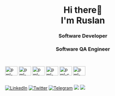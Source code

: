 
<div id="header" align="center">
	<h1>Hi there👋<br>I'm Ruslan</h1>
	<h3>Software Developer</h3>
	<h3>Software QA Engineer</h3>
</div>


##

<div style="display: inline_block"><br>
  <img align="center" alt="pml-HTML" height="30" width="40" src="https://cdn.jsdelivr.net/gh/devicons/devicon/icons/html5/html5-original.svg"">
  <img align="center" alt="pml-CSS" height="30" width="40" src="https://cdn.jsdelivr.net/gh/devicons/devicon/icons/css3/css3-original.svg">
  <img align="center" alt="pml-Js" height="30" width="40" src="https://cdn.jsdelivr.net/gh/devicons/devicon/icons/javascript/javascript-original.svg">
  <img align="center" alt="pml-Python" height="30" width="40" src="https://cdn.jsdelivr.net/gh/devicons/devicon/icons/python/python-original.svg">
   <img align="center" alt="pml-c" height="30" width="40" src="https://cdn.jsdelivr.net/gh/devicons/devicon/icons/c/c-original.svg"> 
  <img align="center" alt="pml-git" height="30" width="40" src="https://cdn.jsdelivr.net/gh/devicons/devicon/icons/git/git-original.svg">
                                     
  ##
 
<div> 
<a href="https://www.linkedin.com/in/ruslan-unaibayev-200562167/">
	<img src="https://img.shields.io/badge/LinkedIn-blue?style=for-the-badge&logo=linkedin&logoColor=white" alt="LinkedIn"/></a>
<a href="https://twitter.com/RuslanUn516815">
		<img src="https://img.shields.io/badge/Twitter-blue?style=for-the-badge&logo=twitter&logoColor=white" alt="Twitter"/></a>
	<a href="https://t.me/Rus_Un">
		<img src="https://img.shields.io/badge/Telegram-blue?style=for-the-badge&logo=telegram&logoColor=white" alt="Telegram"/></a>
 <a href="https://discord.com/users/pmlgcz" target="_blank"><img src="https://img.shields.io/badge/Discord-7289DA?style=for-the-badge&logo=discord&logoColor=white" target="_blank"></a> 
  <a href = "mailto:rus516815@gmail.com"><img src="https://img.shields.io/badge/-Gmail-%23333?style=for-the-badge&logo=gmail&logoColor=white" target="_blank"></a>
</div>
